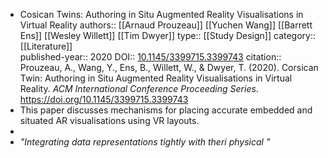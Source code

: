 - Cosican Twins: Authoring in Situ Augmented Reality Visualisations in Virtual Reality
  authors:: [[Arnaud Prouzeau]] [[Yuchen Wang]] [[Barrett Ens]] [[Wesley Willett]] [[Tim Dwyer]]
  type:: [[Study Design]] 
  category:: [[Literature]]  
  published-year:: 2020
  DOI:: [10.1145/3399715.3399743](https://doi.org/10.1145/3399715.3399743) 
  citation:: Prouzeau, A., Wang, Y., Ens, B., Willett, W., & Dwyer, T. (2020). Corsican Twin: Authoring in Situ Augmented Reality Visualisations in Virtual Reality. *ACM International Conference Proceeding Series*. https://doi.org/10.1145/3399715.3399743
- This paper discusses mechanisms for placing accurate embedded and situated AR visualisations using VR layouts.
-
- _"Integrating data representations tightly with theri physical "_